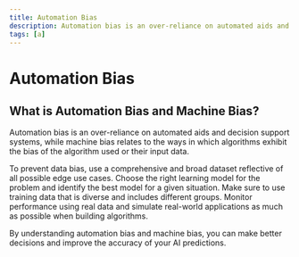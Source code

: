 ```yaml
---
title: Automation Bias
description: Automation bias is an over-reliance on automated aids and decision support systems, while machine bias relates to the ways in which algorithms exhibit the bias of the algorithm used or their input data.
tags: [a]
---
```


# Automation Bias

## What is Automation Bias and Machine Bias?

Automation bias is an over-reliance on automated aids and decision support systems, while machine bias relates to the ways in which algorithms exhibit the bias of the algorithm used or their input data.

To prevent data bias, use a comprehensive and broad dataset reflective of all possible edge use cases. Choose the right learning model for the problem and identify the best model for a given situation. Make sure to use training data that is diverse and includes different groups. Monitor performance using real data and simulate real-world applications as much as possible when building algorithms.

By understanding automation bias and machine bias, you can make better decisions and improve the accuracy of your AI predictions.
